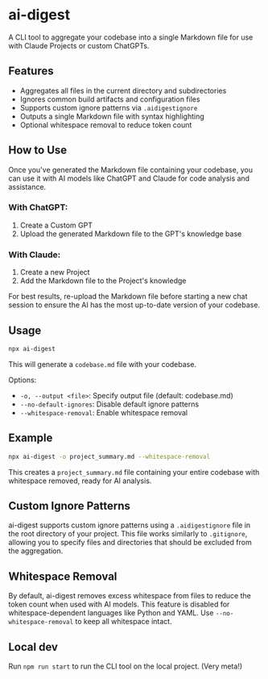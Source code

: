 # ai-digest

A CLI tool to aggregate your codebase into a single Markdown file for use with Claude Projects or custom ChatGPTs.

## Features

- Aggregates all files in the current directory and subdirectories
- Ignores common build artifacts and configuration files
- Supports custom ignore patterns via `.aidigestignore`
- Outputs a single Markdown file with syntax highlighting
- Optional whitespace removal to reduce token count

## How to Use

Once you've generated the Markdown file containing your codebase, you can use it with AI models like ChatGPT and Claude for code analysis and assistance.

### With ChatGPT:
1. Create a Custom GPT
2. Upload the generated Markdown file to the GPT's knowledge base

### With Claude:
1. Create a new Project
2. Add the Markdown file to the Project's knowledge

For best results, re-upload the Markdown file before starting a new chat session to ensure the AI has the most up-to-date version of your codebase.

## Usage

```bash
npx ai-digest
```

This will generate a `codebase.md` file with your codebase.

Options:
- `-o, --output <file>`: Specify output file (default: codebase.md)
- `--no-default-ignores`: Disable default ignore patterns
- `--whitespace-removal`: Enable whitespace removal

## Example

```bash
npx ai-digest -o project_summary.md --whitespace-removal
```

This creates a `project_summary.md` file containing your entire codebase with whitespace removed, ready for AI analysis.

## Custom Ignore Patterns

ai-digest supports custom ignore patterns using a `.aidigestignore` file in the root directory of your project. This file works similarly to `.gitignore`, allowing you to specify files and directories that should be excluded from the aggregation.

## Whitespace Removal

By default, ai-digest removes excess whitespace from files to reduce the token count when used with AI models. This feature is disabled for whitespace-dependent languages like Python and YAML. Use `--no-whitespace-removal` to keep all whitespace intact.

## Local dev

Run `npm run start` to run the CLI tool on the local project. (Very meta!)
